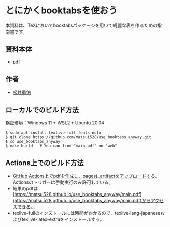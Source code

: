# とにかくbooktabsを使おう

本資料は、TeXにおいてbooktabsパッケージを用いて綺麗な表を作るための指南書です。

## 資料本体
- [pdf](https://matsui528.github.io/use_booktabs_anyway/main.pdf)

## 作者
- [松井勇佑](http://yusukematsui.me/index_jp.html)

## ローカルでのビルド方法
検証環境：Windows 11 + WSL2 + Ubuntu 20.04
```console
$ sudo apt install texlive-full fonts-noto
$ git clone https://github.com/matsui528/use_booktabs_anyway.git
$ cd use_booktabs_anyway
$ make build   # You can find "main.pdf" on "web"
```

## Actions上でのビルド方法
- [GitHub Actions上でpdfを作成し、pagesにartifactをアップロードする](.github/workflows/pages.yml)。Actionsのトリガーは手動実行のみ許可している。
- 結果のpdfは[https://matsui528.github.io/use_booktabs_anyway/main.pdf](https://matsui528.github.io/use_booktabs_anyway/main.pdf)からアクセスできる。
- texlive-fullのインストールには時間がかかるので、texlive-lang-japaneseおよびtexlive-latex-extraをインストールする。